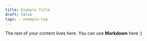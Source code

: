 ```yaml
---
title: Example Title
draft: false
tags: - example-tag
--- 
```


The rest of your content lives here. You can use **Markdown** here :)